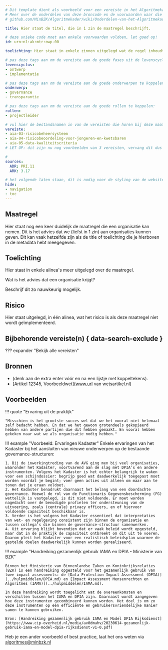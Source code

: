 ```yaml
---
# Dit template dient als voorbeeld voor een vereiste in het Algoritmekader.
# Meer over de onderdelen van deze broncode en de voorwaarden waar die aan moeten voldoen, lees je in de documentatie:
# github.com/MinBZK/Algoritmekader/wiki/Onderdelen-van-het-Algoritmekader

title: Hier staat de titel, die in 1 zin de maatregel beschrijft.

# deze unieke code moet aan enkele voorwaarden voldoen, let goed op!
id: urn:nl:ak:mtr:owp-00

toelichting: Hier staat in enkele zinnen uitgelegd wat de regel inhoudt. Maximaal 40 woorden.

# pas deze tags aan om de vereiste aan de goede fases uit de levenscyclus te koppelen:
levenscyclus:
- ontwerp
- implementatie

# pas deze tags aan om de vereiste aan de goede onderwerpen te koppelen:
onderwerp:
- governance
- transparantie

# pas deze tags aan om de vereiste aan de goede rollen te koppelen:
rollen:
- projectleider

# vul hier de bestandsnamen in van de vereisten die horen bij deze maatregel (minus de bestandsuitgang '.md'):
vereiste: 
- aia-03-risicobeheersysteem
- aia-04-risicobeoordeling-voor-jongeren-en-kwetsbaren
- aia-05-data-kwaliteitscriteria
# LET OP: dit zijn nu nog voorbeelden van 3 vereisten, vervang dit dus met de namen van de vereisten waar deze maatregel bij hoort

# 
sources:
  ADR: PRI.11
  ARK: 3.17

# het volgende laten staan, dit is nodig voor de styling van de website:
hide:
- navigation
- toc
---
```


<!-- tags -->

## Maatregel

Hier staat nog een keer duidelijk de maatregel die een organisatie kan nemen. Dit is het advies dat we (liefst in 1 zin) aan organisaties kunnen geven.
Dit kan vaak hetzelfde zijn als de title of toelichting die je hierboven in de metadata hebt meegegeven.

## Toelichting
Hier staat in enkele alinea's meer uitgelegd over de maatregel.

Wat is het advies dat een organisatie krijgt? 

Beschrijf dit zo nauwkeurig mogelijk.

## Risico 
Hier staat uitgelegd, in één alinea, wat het risico is als deze maatregel níet wordt geïmplementeerd.

## Bijbehorende vereiste(n) { data-search-exclude }
<!-- Hier volgt een lijst met vereisten op basis van de in de metadata ingevulde vereiste -->

<!-- Let op! onderstaande regel met 'list_vereisten_on_maatregelen_page' niet weghalen! Deze maakt automatisch een lijst van bijbehorende verseisten op basis van de metadata  -->
??? expander "Bekijk alle vereisten"
    <!-- list_vereisten_on_maatregelen_page -->

## Bronnen
<!-- Hier staan, als lijstje, de bronnen van de vereiste. Liefst worden hier de exacte artikelen genoemd uit de betreffende wet, inclusief een link naar de wet. -->
- (denk aan de extra enter vóór en na een lijstje met koppeltekens).
- [Artikel 12345, Voorbeeldwet](www.url van wetsartikel.nl)

## Voorbeelden

!!! quote "Ervaring uit de praktijk"

	"Misschien is het grootste succes wel dat we het vooral niet helemaal zelf bedacht hebben. En dat we het gewoon grotendeels gekopieerd hebben van andere partijen die dit hebben gemaakt. En vooral hebben gekeken naar wat we als organisatie nodig hebben."


!!! example "Voorbeeld: Ervaringen Kadaster" 
	Enkele ervaringen van het Kadaster bij het aansluiten van nieuwe onderwerpen op de bestaande governance-structuren:
 	
	1. Bij de inwerkingtreding van de AVG ging men bij veel organisaties, waaronder het Kadaster, voortvarend aan de slag met DPIA’s en andere instrumenten. Volgens het Kadaster is het echter belangrijk te waken voor een schijndossier: begrijp goed wat daadwerkelijk toegepast moet worden voordat je begint; voer geen acties uit alleen om maar aan te tonen dat je eraan voldoet.
	2. Het Kadaster benadrukt daarnaast het belang van een doordachte governance. Hoewel de rol van de Functionaris Gegevensbescherming (FG) wettelijk is vastgelegd, is dit niet voldoende. Er moet worden nagedacht over de benodigde profielen ter ondersteuning van de uitvoering, zoals (centrale) privacy officers, en of hiervoor voldoende capaciteit beschikbaar is.
	3. Verder is het volgens het Kadaster essentieel dat interpretaties van wet- en regelgeving consistent zijn binnen de organisatie en tussen collega’s die binnen de governance-structuur samenwerken.
	4. Uit ervaring blijkt bovendien dat er vaak beleid wordt opgesteld, maar dat in de praktijk de capaciteit ontbreekt om dit uit te voeren. Daarom pleit het Kadaster voor een realistisch beleidsplan waarmee de gestelde doelen daadwerkelijk kunnen worden gerealiseerd.
       

!!! example "Handreiking gezamenlijk gebruik IAMA en DPIA - Ministerie van BZK"
	
	Binnen het Ministerie van Binnenlandse Zaken en Koninkrijksrelaties (BZK) is een handreiking opgesteld voor het gezamenlijk gebruik van twee impact assessments: de [Data Protection Impact Assessment (DPIA)](../hulpmiddelen/DPIA.md) en [Impact Assessment Mensenrechten en Algoritmes (IAMA)](../hulpmiddelen/IAMA.md).

 	In deze handreiking wordt toegelicht wat de overeenkomsten en verschillen tussen het IAMA en DPIA zijn. Daarnaast wordt aangegeven hoe deze instrumenten gecombineerd kunnen worden. Het doel is om zo deze instrumenten op een efficiënte en gebruikersvriendelijke manier samen te kunnen gebruiken.

	Bron: [Handreiking gezamenlijk gebruik IAMA en Model DPIA Rijksdienst](https://www.cip-overheid.nl/media/av0dmahv/20230614-gezamenlijk-gebruik-iama-en-model-dpia-rijksdienst-v1-0.pdf)
 
Heb je een ander voorbeeld of best practice, laat het ons weten via [algoritmes@minbzk.nl](mailto:algoritmes@minbzk.nl) 
